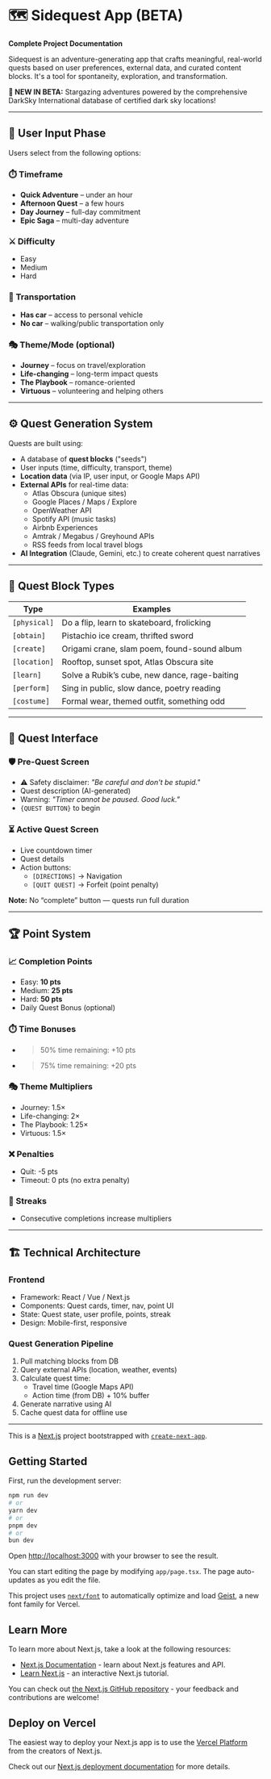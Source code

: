 # 🗺️ Sidequest App (BETA)  
**Complete Project Documentation**

Sidequest is an adventure-generating app that crafts meaningful, real-world quests based on user preferences, external data, and curated content blocks. It's a tool for spontaneity, exploration, and transformation.

**🌟 NEW IN BETA:** Stargazing adventures powered by the comprehensive DarkSky International database of certified dark sky locations!

---

## 🧭 User Input Phase

Users select from the following options:

### ⏱️ Timeframe
- **Quick Adventure** – under an hour  
- **Afternoon Quest** – a few hours  
- **Day Journey** – full-day commitment  
- **Epic Saga** – multi-day adventure  

### ⚔️ Difficulty
- Easy  
- Medium  
- Hard  

### 🚗 Transportation
- **Has car** – access to personal vehicle  
- **No car** – walking/public transportation only  

### 🎭 Theme/Mode (optional)
- **Journey** – focus on travel/exploration  
- **Life-changing** – long-term impact quests  
- **The Playbook** – romance-oriented  
- **Virtuous** – volunteering and helping others  

---

## ⚙️ Quest Generation System

Quests are built using:
- A database of **quest blocks** ("seeds")  
- User inputs (time, difficulty, transport, theme)  
- **Location data** (via IP, user input, or Google Maps API)  
- **External APIs** for real-time data:
  - Atlas Obscura (unique sites)  
  - Google Places / Maps / Explore  
  - OpenWeather API  
  - Spotify API (music tasks)  
  - Airbnb Experiences  
  - Amtrak / Megabus / Greyhound APIs  
  - RSS feeds from local travel blogs  
- **AI Integration** (Claude, Gemini, etc.) to create coherent quest narratives

---

## 🎲 Quest Block Types

| Type        | Examples                                      |
|-------------|-----------------------------------------------|
| `[physical]` | Do a flip, learn to skateboard, frolicking    |
| `[obtain]`   | Pistachio ice cream, thrifted sword            |
| `[create]`   | Origami crane, slam poem, found-sound album   |
| `[location]` | Rooftop, sunset spot, Atlas Obscura site      |
| `[learn]`    | Solve a Rubik’s cube, new dance, rage-baiting |
| `[perform]`  | Sing in public, slow dance, poetry reading    |
| `[costume]`  | Formal wear, themed outfit, something odd     |

---

## 🧪 Quest Interface

### 🛡️ Pre-Quest Screen
- ⚠️ Safety disclaimer: *"Be careful and don't be stupid."*  
- Quest description (AI-generated)  
- Warning: *"Timer cannot be paused. Good luck."*  
- `{QUEST BUTTON}` to begin

### ⏳ Active Quest Screen
- Live countdown timer  
- Quest details  
- Action buttons:  
  - `[DIRECTIONS]` → Navigation  
  - `[QUIT QUEST]` → Forfeit (point penalty)  

**Note:** No “complete” button — quests run full duration

---

## 🏆 Point System

### 📈 Completion Points
- Easy: **10 pts**  
- Medium: **25 pts**  
- Hard: **50 pts**  
- Daily Quest Bonus (optional)

### ⏱️ Time Bonuses
- >50% time remaining: +10 pts  
- >75% time remaining: +20 pts  

### 🎭 Theme Multipliers
- Journey: 1.5×  
- Life-changing: 2×  
- The Playbook: 1.25×  
- Virtuous: 1.5×  

### ❌ Penalties
- Quit: -5 pts  
- Timeout: 0 pts (no extra penalty)  

### 🔁 Streaks
- Consecutive completions increase multipliers

---

## 🏗️ Technical Architecture

### Frontend
- Framework: React / Vue / Next.js  
- Components: Quest cards, timer, nav, point UI  
- State: Quest state, user profile, points, streak  
- Design: Mobile-first, responsive  

### Quest Generation Pipeline
1. Pull matching blocks from DB  
2. Query external APIs (location, weather, events)  
3. Calculate quest time:
   - Travel time (Google Maps API)  
   - Action time (from DB) + 10% buffer  
4. Generate narrative using AI  
5. Cache quest data for offline use  

---


This is a [Next.js](https://nextjs.org) project bootstrapped with [`create-next-app`](https://nextjs.org/docs/app/api-reference/cli/create-next-app).

## Getting Started

First, run the development server:

```bash
npm run dev
# or
yarn dev
# or
pnpm dev
# or
bun dev
```

Open [http://localhost:3000](http://localhost:3000) with your browser to see the result.

You can start editing the page by modifying `app/page.tsx`. The page auto-updates as you edit the file.

This project uses [`next/font`](https://nextjs.org/docs/app/building-your-application/optimizing/fonts) to automatically optimize and load [Geist](https://vercel.com/font), a new font family for Vercel.

## Learn More

To learn more about Next.js, take a look at the following resources:

- [Next.js Documentation](https://nextjs.org/docs) - learn about Next.js features and API.
- [Learn Next.js](https://nextjs.org/learn) - an interactive Next.js tutorial.

You can check out [the Next.js GitHub repository](https://github.com/vercel/next.js) - your feedback and contributions are welcome!

## Deploy on Vercel

The easiest way to deploy your Next.js app is to use the [Vercel Platform](https://vercel.com/new?utm_medium=default-template&filter=next.js&utm_source=create-next-app&utm_campaign=create-next-app-readme) from the creators of Next.js.

Check out our [Next.js deployment documentation](https://nextjs.org/docs/app/building-your-application/deploying) for more details.
